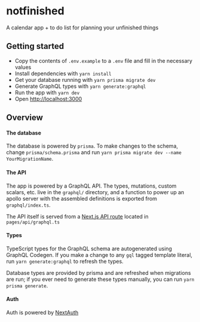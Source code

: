 # notfinished

A calendar app + to do list for planning your unfinished things

## Getting started

- Copy the contents of `.env.example` to a `.env` file and fill in the necessary values
- Install dependencies with `yarn install`
- Get your database running with `yarn prisma migrate dev`
- Generate GraphQL types with `yarn generate:graphql`
- Run the app with `yarn dev`
- Open [http://localhost:3000](http://localhost:3000)

## Overview

#### The database

The database is powered by `prisma`. To make changes to the schema, change `prisma/schema.prisma` and run `yarn prisma migrate dev --name YourMigrationName`.

#### The API

The app is powered by a GraphQL API. The types, mutations, custom scalars, etc. live in the `graphql/` directory, and a function to power up an apollo server with the assembled definitions is exported from `graphql/index.ts`.

The API itself is served from a [Next.js API route](https://nextjs.org/docs/api-routes/introduction) located in `pages/api/graphql.ts`

#### Types

TypeScript types for the GraphQL schema are autogenerated using GraphQL Codegen. If you make a change to any `gql` tagged template literal, run `yarn generate:graphql` to refresh the types.

Database types are provided by prisma and are refreshed when migrations are run; if you ever need to generate these types manually, you can run `yarn prisma generate`.

#### Auth

Auth is powered by [NextAuth](https://next-auth.js.org)
